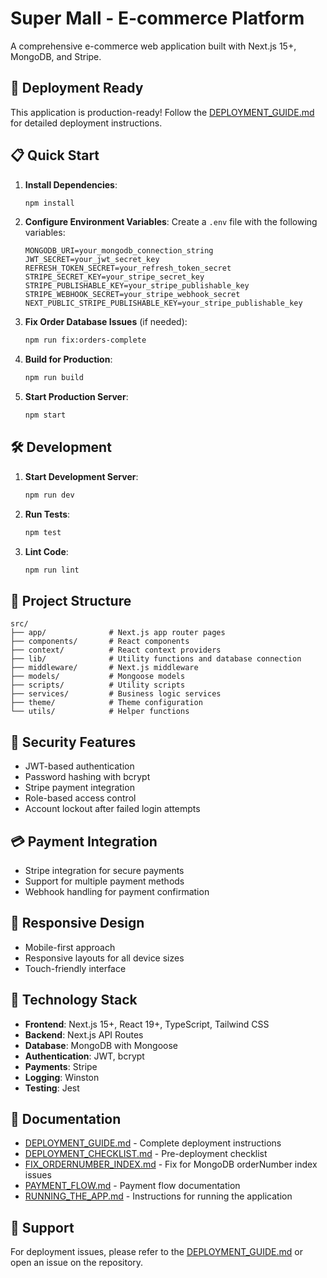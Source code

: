 # Super Mall - E-commerce Platform

A comprehensive e-commerce web application built with Next.js 15+, MongoDB, and Stripe.

## 🚀 Deployment Ready

This application is production-ready! Follow the [DEPLOYMENT_GUIDE.md](DEPLOYMENT_GUIDE.md) for detailed deployment instructions.

## 📋 Quick Start

1. **Install Dependencies**:
   ```bash
   npm install
   ```

2. **Configure Environment Variables**:
   Create a `.env` file with the following variables:
   ```
   MONGODB_URI=your_mongodb_connection_string
   JWT_SECRET=your_jwt_secret_key
   REFRESH_TOKEN_SECRET=your_refresh_token_secret
   STRIPE_SECRET_KEY=your_stripe_secret_key
   STRIPE_PUBLISHABLE_KEY=your_stripe_publishable_key
   STRIPE_WEBHOOK_SECRET=your_stripe_webhook_secret
   NEXT_PUBLIC_STRIPE_PUBLISHABLE_KEY=your_stripe_publishable_key
   ```

3. **Fix Order Database Issues** (if needed):
   ```bash
   npm run fix:orders-complete
   ```

4. **Build for Production**:
   ```bash
   npm run build
   ```

5. **Start Production Server**:
   ```bash
   npm start
   ```

## 🛠️ Development

1. **Start Development Server**:
   ```bash
   npm run dev
   ```

2. **Run Tests**:
   ```bash
   npm test
   ```

3. **Lint Code**:
   ```bash
   npm run lint
   ```

## 📁 Project Structure

```
src/
├── app/              # Next.js app router pages
├── components/       # React components
├── context/          # React context providers
├── lib/              # Utility functions and database connection
├── middleware/       # Next.js middleware
├── models/           # Mongoose models
├── scripts/          # Utility scripts
├── services/         # Business logic services
├── theme/            # Theme configuration
└── utils/            # Helper functions
```

## 🔐 Security Features

- JWT-based authentication
- Password hashing with bcrypt
- Stripe payment integration
- Role-based access control
- Account lockout after failed login attempts

## 💳 Payment Integration

- Stripe integration for secure payments
- Support for multiple payment methods
- Webhook handling for payment confirmation

## 📱 Responsive Design

- Mobile-first approach
- Responsive layouts for all device sizes
- Touch-friendly interface

## 🎨 Technology Stack

- **Frontend**: Next.js 15+, React 19+, TypeScript, Tailwind CSS
- **Backend**: Next.js API Routes
- **Database**: MongoDB with Mongoose
- **Authentication**: JWT, bcrypt
- **Payments**: Stripe
- **Logging**: Winston
- **Testing**: Jest

## 📄 Documentation

- [DEPLOYMENT_GUIDE.md](DEPLOYMENT_GUIDE.md) - Complete deployment instructions
- [DEPLOYMENT_CHECKLIST.md](DEPLOYMENT_CHECKLIST.md) - Pre-deployment checklist
- [FIX_ORDERNUMBER_INDEX.md](FIX_ORDERNUMBER_INDEX.md) - Fix for MongoDB orderNumber index issues
- [PAYMENT_FLOW.md](PAYMENT_FLOW.md) - Payment flow documentation
- [RUNNING_THE_APP.md](RUNNING_THE_APP.md) - Instructions for running the application

## 🤝 Support

For deployment issues, please refer to the [DEPLOYMENT_GUIDE.md](DEPLOYMENT_GUIDE.md) or open an issue on the repository.